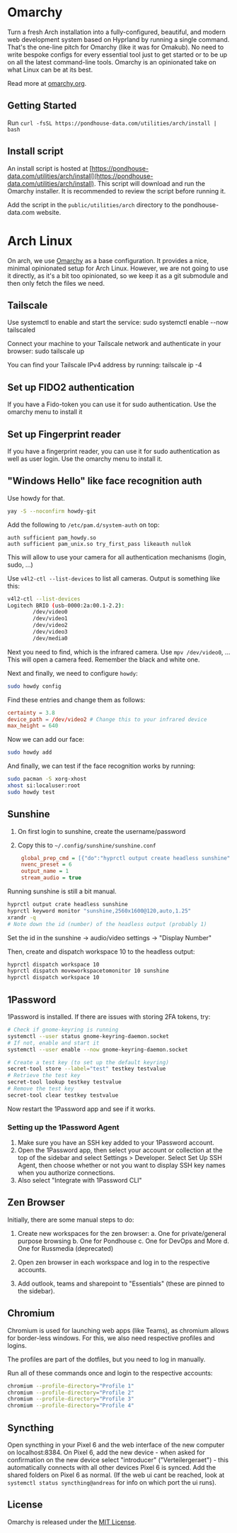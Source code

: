 # Omarchy

Turn a fresh Arch installation into a fully-configured, beautiful, and modern web development system based on Hyprland by running a single command. That's the one-line pitch for Omarchy (like it was for Omakub). No need to write bespoke configs for every essential tool just to get started or to be up on all the latest command-line tools. Omarchy is an opinionated take on what Linux can be at its best.

Read more at [omarchy.org](https://omarchy.org).

## Getting Started

Run `curl -fsSL https://pondhouse-data.com/utilities/arch/install | bash`

## Install script

An install script is hosted at [https://pondhouse-data.com/utilities/arch/install](https://pondhouse-data.com/utilities/arch/install). This script will download and run the Omarchy installer. It is recommended to review the script before running it.

Add the script in the `public/utilities/arch` directory to the pondhouse-data.com website.

# Arch Linux

On arch, we use [Omarchy](https://omarchy.org/) as a base configuration.
It provides a nice, minimal opinionated setup for Arch Linux. However, we
are not going to use it directly, as it's a bit too opinionated, so we
keep it as a git submodule and then only fetch the files we need.

## Tailscale

Use systemctl to enable and start the service:
sudo systemctl enable --now tailscaled

Connect your machine to your Tailscale network and authenticate in your browser:
sudo tailscale up

You can find your Tailscale IPv4 address by running:
tailscale ip -4

## Set up FIDO2 authentication

If you have a Fido-token you can use it for sudo authentication. Use the
omarchy menu to install it

## Set up Fingerprint reader

If you have a fingerprint reader, you can use it for sudo authentication
as well as user login. Use the omarchy menu to install it.

## "Windows Hello" like face recognition auth

Use howdy for that.

```bash
yay -S --noconfirm howdy-git
```

Add the following to `/etc/pam.d/system-auth` on top:

```
auth sufficient pam_howdy.so
auth sufficient pam_unix.so try_first_pass likeauth nullok
```

This will allow to use your camera for all authentication mechanisms (login,
sudo, ...)

Use `v4l2-ctl --list-devices` to list all cameras. Output is something
like this:

```bash
v4l2-ctl --list-devices
Logitech BRIO (usb-0000:2a:00.1-2.2):
        /dev/video0
        /dev/video1
        /dev/video2
        /dev/video3
        /dev/media0
```

Next you need to find, which is the infrared camera. Use `mpv /dev/video0`, ...
This will open a camera feed. Remember the black and white one.

Next and finally, we need to configure `howdy`:

```bash
sudo howdy config
```

Find these entries and change them as follows:

```conf
certainty = 3.8
device_path = /dev/video2 # Change this to your infrared device
max_height = 640
```

Now we can add our face:

```bash
sudo howdy add
```

And finally, we can test if the face recognition works by running:

```bash
sudo pacman -S xorg-xhost
xhost si:localuser:root
sudo howdy test
```

## Sunshine

1. On first login to sunshine, create the username/password
2. Copy this to `~/.config/sunshine/sunshine.conf`

   ```ini
    global_prep_cmd = [{"do":"hyprctl output create headless sunshine","undo":""},{"do":"hyprctl keyword monitor \"sunshine,2560x1600@120,auto,1.25\"","undo":""},{"do":"hyprctl dispatch moveworkspacetomonitor 10 sunshine","undo":""},{"do":"hyprctl dispatch workspace 10","undo":""}]
    nvenc_preset = 6
    output_name = 1
    stream_audio = true
   ```

Running sunshine is still a bit manual.

```bash
hyprctl output crate headless sunshine
hyprctl keyword monitor "sunshine,2560x1600@120,auto,1.25"
xrandr -q
# Note down the id (number) of the headless output (probably 1)
```

Set the id in the sunshine -> audio/video settings -> "Display Number"

Then, create and dispatch workspace 10 to the headless output:

```bash
hyprctl dispatch workspace 10
hyprctl dispatch moveworkspacetomonitor 10 sunshine
hyprctl dispatch workspace 10
```

## 1Password

1Password is installed. If there are issues with storing 2FA tokens, try:

```bash
# Check if gnome-keyring is running
systemctl --user status gnome-keyring-daemon.socket
# If not, enable and start it
systemctl --user enable --now gnome-keyring-daemon.socket

# Create a test key (to set up the default keyring)
secret-tool store --label="test" testkey testvalue
# Retrieve the test key
secret-tool lookup testkey testvalue
# Remove the test key
secret-tool clear testkey testvalue
```

Now restart the 1Password app and see if it works.

### Setting up the 1Password Agent

1. Make sure you have an SSH key added to your 1Password account.
2. Open the 1Password app, then select your account or collection at the top of the sidebar and select Settings > Developer.
   Select Set Up SSH Agent, then choose whether or not you want to display SSH key names when you authorize connections.
3. Also select "Integrate with 1Password CLI"

## Zen Browser

Initially, there are some manual steps to do:

1. Create new workspaces for the zen browser:
   a. One for private/general purpose browsing
   b. One for Pondhouse
   c. One for DevOps and More
   d. One for Russmedia (deprecated)

2. Open zen browser in each workspace and log in to the respective accounts.

3. Add outlook, teams and sharepoint to "Essentials" (these are pinned to the sidebar).

## Chromium

Chromium is used for launching web apps (like Teams), as chromium allows for
border-less windows. For this, we also need respective profiles and logins.

The profiles are part of the dotfiles, but you need to log in manually.

Run all of these commands once and login to the respective accounts:

```bash
chromium --profile-directory="Profile 1"
chromium --profile-directory="Profile 2"
chromium --profile-directory="Profile 3"
chromium --profile-directory="Profile 4"
```

## Syncthing

Open syncthing in your Pixel 6 and the web interface of the new computer on localhost:8384.
On Pixel 6, add the new device - when asked for confirmation on the new device
select "introducer" ("Verteilergeraet") - this automatically connects with all
other devices Pixel 6 is synced.
Add the shared folders on Pixel 6 as normal.
(If the web ui cant be reached, look at `systemctl status syncthing@andreas` for
info on which port the ui runs).

## License

Omarchy is released under the [MIT License](https://opensource.org/licenses/MIT).
